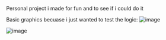 Personal project i made for fun and to see if i could do it

Basic graphics becuase i just wanted to test the logic:
![image](https://github.com/user-attachments/assets/90163651-30ae-435e-a028-a0e42b49e5b8)

![image](https://github.com/user-attachments/assets/9f5bdc5b-7086-479e-ac93-23ab47c668a2)
